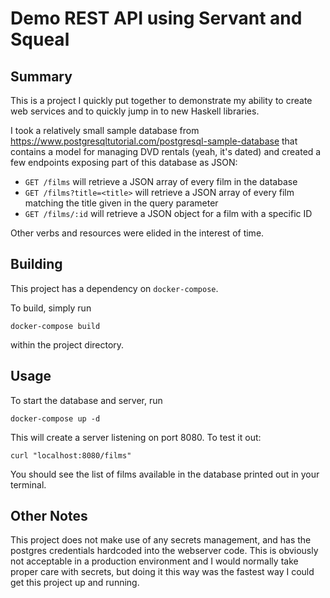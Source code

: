 # Demo REST API using Servant and Squeal

## Summary

This is a project I quickly put together to demonstrate my ability to create web
services and to quickly jump in to new Haskell libraries.

I took a relatively small sample database from
https://www.postgresqltutorial.com/postgresql-sample-database that contains a
model for managing DVD rentals (yeah, it's dated) and created a few endpoints
exposing part of this database as JSON:

* `GET /films` will retrieve a JSON array of every film in the database
* `GET /films?title=<title>` will retrieve a JSON array of every film matching the title given in the query parameter
* `GET /films/:id` will retrieve a JSON object for a film with a specific ID

Other verbs and resources were elided in the interest of time.

## Building

This project has a dependency on `docker-compose`.

To build, simply run

```
docker-compose build
```

within the project directory.


## Usage

To start the database and server, run

```
docker-compose up -d
```

This will create a server listening on port 8080. To test it out:

```
curl "localhost:8080/films"
```

You should see the list of films available in the database printed out in your
terminal.

## Other Notes

This project does not make use of any secrets management, and has the postgres
credentials hardcoded into the webserver code. This is obviously not acceptable
in a production environment and I would normally take proper care with secrets,
but doing it this way was the fastest way I could get this project up and
running.
